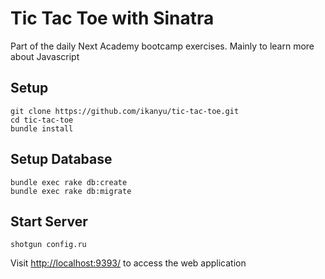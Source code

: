 # Tic Tac Toe with Sinatra
Part of the daily Next Academy bootcamp exercises. Mainly to learn more about Javascript

## Setup
```
git clone https://github.com/ikanyu/tic-tac-toe.git
cd tic-tac-toe
bundle install
```

## Setup Database
```
bundle exec rake db:create
bundle exec rake db:migrate
```

## Start Server
```
shotgun config.ru
```
Visit [http://localhost:9393/](http://localhost:9393/) to access the web application
